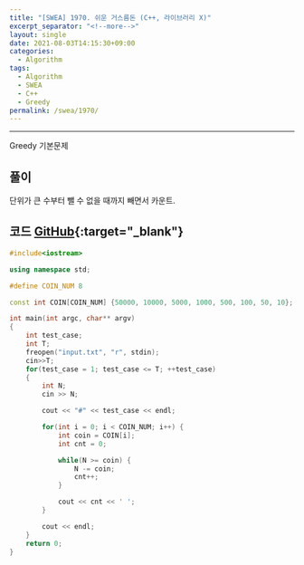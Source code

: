 ```yaml
---
title: "[SWEA] 1970. 쉬운 거스름돈 (C++, 라이브러리 X)"
excerpt_separator: "<!--more-->"
layout: single
date: 2021-08-03T14:15:30+09:00
categories:
  - Algorithm
tags:
  - Algorithm
  - SWEA
  - C++
  - Greedy
permalink: /swea/1970/
---
```

---

Greedy 기본문제


## 풀이

단위가 큰 수부터 뺄 수 없을 때까지 빼면서 카운트.

<!--more-->

## 코드 [GitHub](https://github.com/unionyy/samsung-algorithm-21/blob/main/bp-greedy-dp/basic-problems/change/main.cpp){:target="_blank"}

```cpp
#include<iostream>

using namespace std;

#define COIN_NUM 8

const int COIN[COIN_NUM] {50000, 10000, 5000, 1000, 500, 100, 50, 10};

int main(int argc, char** argv)
{
	int test_case;
	int T;
	freopen("input.txt", "r", stdin);
	cin>>T;
	for(test_case = 1; test_case <= T; ++test_case)
	{
        int N;
        cin >> N;

        cout << "#" << test_case << endl;

        for(int i = 0; i < COIN_NUM; i++) {
            int coin = COIN[i];
            int cnt = 0;

            while(N >= coin) {
                N -= coin;
                cnt++;
            }

            cout << cnt << ' ';
        }

        cout << endl;
	}
	return 0;
}
```
